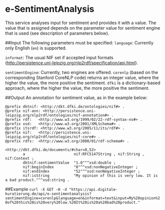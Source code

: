 # e-SentimentAnalysis
This service analyses input for sentiment and provides it with a value. The value that is assigned depends on the parameter value for sentiment engine that is used (see description of parameters below).

##Input
The following parameters must be specified:
`language`: Currently only English (`en`) is supported.

`informat`: The usual NIF set if accepted input formats (http://persistence.uni-leipzig.org/nlp2rdf/specification/api.html).

`sentimentEngine`: Currently, two engines are offered. `corenlp` (based on the corresponding Stanford CoreNLP code) returns an integer value, where the higher the value, the more positive the sentiment. `dfki` is a dictionary-based approach, where the higher the value, the more positive the sentiment.

##Output
An annotation for sentiment value, as in the example below:
```
@prefix dktnif: <http://dkt.dfki.de/ontologies/nif#> .
@prefix nif-ann: <http://persistence.uni-leipzig.org/nlp2rdf/ontologies/nif-annotation#> .
@prefix rdf:   <http://www.w3.org/1999/02/22-rdf-syntax-ns#> .
@prefix xsd:   <http://www.w3.org/2001/XMLSchema#> .
@prefix itsrdf: <http://www.w3.org/2005/11/its/rdf#> .
@prefix nif:   <http://persistence.uni-leipzig.org/nlp2rdf/ontologies/nif-core#> .
@prefix rdfs:  <http://www.w3.org/2000/01/rdf-schema#> .

<http://dkt.dfki.de/documents/#char=0,52>
        a                      nif:RFC5147String , nif:String , nif:Context ;
        dktnif:sentimentValue  "1.0"^^xsd:double ;
        nif:beginIndex         "0"^^xsd:nonNegativeInteger ;
        nif:endIndex           "52"^^xsd:nonNegativeInteger ;
        nif:isString           "My opinion of this is very low. It is a bad product."^^xsd:string .
```

##Example
`curl -X GET -H -d "https://api.digitale-kuratierung.de/api/e-sentimentanalysis?sentimentEngine=corenlp&language=en&informat=text&input=My%20opinion%20of%20this%20is%20very%20low.%20It%20is%20a%20bad%20product."`
